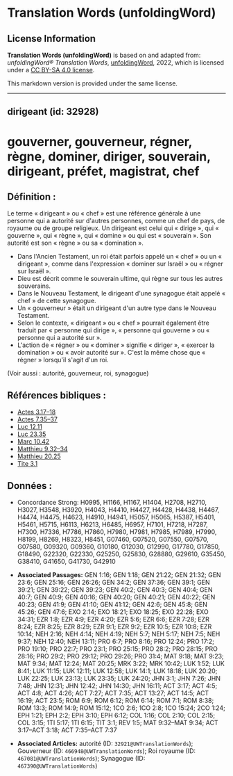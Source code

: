 # Translation Words (unfoldingWord)

## License Information

**Translation Words (unfoldingWord)** is based on and adapted from: _unfoldingWord® Translation Words_, [unfoldingWord](https://unfoldingword.org/utw), 2022, which is licensed under a [CC BY-SA 4.0 license](https://creativecommons.org/licenses/by-sa/4.0/legalcode.en).

This markdown version is provided under the same license.



--------------------------------

## dirigeant (id: 32928)

gouverner, gouverneur, régner, règne, dominer, diriger, souverain, dirigeant, préfet, magistrat, chef
=====================================================================================================

Définition :
------------

Le terme « dirigeant » ou « chef » est une référence générale à une personne qui a autorité sur d'autres personnes, comme un chef de pays, de royaume ou de groupe religieux. Un dirigeant est celui qui « dirige », qui « gouverne », qui « règne », qui « domine » ou qui est « souverain ». Son autorité est son « règne » ou sa « domination ».

* Dans l'Ancien Testament, un roi était parfois appelé un « chef » ou un « dirigeant », comme dans l'expression « dominer sur Israël » ou « régner sur Israël ».
* Dieu est décrit comme le souverain ultime, qui règne sur tous les autres souverains.
* Dans le Nouveau Testament, le dirigeant d'une synagogue était appelé « chef » de cette synagogue.
* Un « gouverneur » était un dirigeant d'un autre type dans le Nouveau Testament.
* Selon le contexte, « dirigeant » ou « chef » pourrait également être traduit par « personne qui dirige », « personne qui gouverne » ou « personne qui a autorité sur ».
* L'action de « régner » ou « dominer » signifie « diriger », « exercer la domination » ou « avoir autorité sur ». C'est la même chose que « régner » lorsqu'il s'agit d'un roi.

(Voir aussi : autorité, gouverneur, roi, synagogue)

Références bibliques :
----------------------

* [Actes 3\.17–18](https://ref.ly/Acts3:17-Acts3:18)
* [Actes 7\.35–37](https://ref.ly/Acts7:35-Acts7:37)
* [Luc 12\.11](https://ref.ly/Luke12:11)
* [Luc 23\.35](https://ref.ly/Luke23:35)
* [Marc 10\.42](https://ref.ly/Mark10:42)
* [Matthieu 9\.32–34](https://ref.ly/Matt9:32-Matt9:34)
* [Matthieu 20\.25](https://ref.ly/Matt20:25)
* [Tite 3\.1](https://ref.ly/Titus3:1)

Données :
---------

* Concordance Strong: H0995, H1166, H1167, H1404, H2708, H2710, H3027, H3548, H3920, H4043, H4410, H4427, H4428, H4438, H4467, H4474, H4475, H4623, H4910, H4941, H5057, H5065, H5387, H5401, H5461, H5715, H6113, H6213, H6485, H6957, H7101, H7218, H7287, H7300, H7336, H7786, H7860, H7980, H7981, H7985, H7989, H7990, H8199, H8269, H8323, H8451, G07460, G07520, G07550, G07570, G07580, G09320, G09360, G10180, G12030, G12990, G17780, G17850, G18490, G22320, G22330, G25250, G25830, G28880, G29610, G35450, G38410, G41650, G41730, G42910

* **Associated Passages:** GEN 1:16; GEN 1:18; GEN 21:22; GEN 21:32; GEN 23:6; GEN 25:16; GEN 26:26; GEN 34:2; GEN 37:36; GEN 39:1; GEN 39:21; GEN 39:22; GEN 39:23; GEN 40:2; GEN 40:3; GEN 40:4; GEN 40:7; GEN 40:9; GEN 40:16; GEN 40:20; GEN 40:21; GEN 40:22; GEN 40:23; GEN 41:9; GEN 41:10; GEN 41:12; GEN 42:6; GEN 45:8; GEN 45:26; GEN 47:6; EXO 2:14; EXO 18:21; EXO 18:25; EXO 22:28; EXO 34:31; EZR 1:8; EZR 4:9; EZR 4:20; EZR 5:6; EZR 6:6; EZR 7:28; EZR 8:24; EZR 8:25; EZR 8:29; EZR 9:1; EZR 9:2; EZR 10:5; EZR 10:8; EZR 10:14; NEH 2:16; NEH 4:14; NEH 4:19; NEH 5:7; NEH 5:17; NEH 7:5; NEH 9:37; NEH 12:40; NEH 13:11; PRO 6:7; PRO 8:16; PRO 12:24; PRO 17:2; PRO 19:10; PRO 22:7; PRO 23:1; PRO 25:15; PRO 28:2; PRO 28:15; PRO 28:16; PRO 29:2; PRO 29:12; PRO 29:26; PRO 31:4; MAT 9:18; MAT 9:23; MAT 9:34; MAT 12:24; MAT 20:25; MRK 3:22; MRK 10:42; LUK 1:52; LUK 8:41; LUK 11:15; LUK 12:11; LUK 12:58; LUK 14:1; LUK 18:18; LUK 20:20; LUK 22:25; LUK 23:13; LUK 23:35; LUK 24:20; JHN 3:1; JHN 7:26; JHN 7:48; JHN 12:31; JHN 12:42; JHN 14:30; JHN 16:11; ACT 3:17; ACT 4:5; ACT 4:8; ACT 4:26; ACT 7:27; ACT 7:35; ACT 13:27; ACT 14:5; ACT 16:19; ACT 23:5; ROM 6:9; ROM 6:12; ROM 6:14; ROM 7:1; ROM 8:38; ROM 13:3; ROM 14:9; ROM 15:12; 1CO 2:6; 1CO 2:8; 1CO 15:24; 2CO 1:24; EPH 1:21; EPH 2:2; EPH 3:10; EPH 6:12; COL 1:16; COL 2:10; COL 2:15; COL 3:15; 1TI 5:17; 1TI 6:15; TIT 3:1; REV 1:5; MAT 9:32–MAT 9:34; ACT 3:17–ACT 3:18; ACT 7:35–ACT 7:37
* **Associated Articles:** autorité (ID: `32921@UWTranslationWords`); Gouverneur (ID: `466948@UWTranslationWords`); Roi royaume (ID: `467081@UWTranslationWords`); Synagogue (ID: `467390@UWTranslationWords`)

